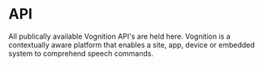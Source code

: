 API
===

All publically available Vognition API's are held here.  Vognition is a contextually aware platform that enables a site, app, device or embedded system to comprehend speech commands. 
